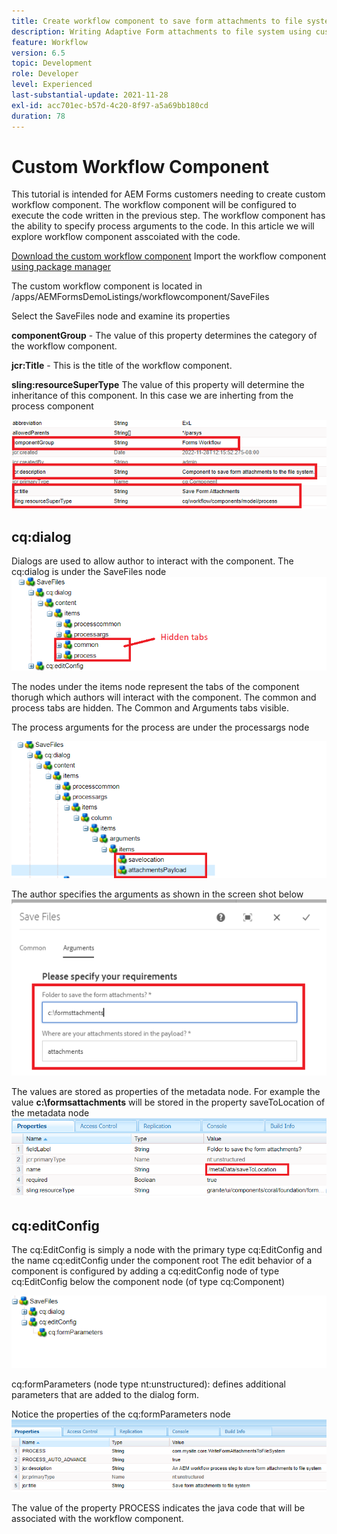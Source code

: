 ```yaml
---
title: Create workflow component to save form attachments to file system
description: Writing Adaptive Form attachments to file system using custom workflow component
feature: Workflow
version: 6.5
topic: Development
role: Developer
level: Experienced
last-substantial-update: 2021-11-28
exl-id: acc701ec-b57d-4c20-8f97-a5a69bb180cd
duration: 78
---
```

# Custom Workflow Component

This tutorial is intended for AEM Forms customers needing to create custom workflow component. The workflow component will be configured to execute the code written in the previous step. The workflow component has the ability to specify process arguments to the code. In this article we will explore workflow component asscoiated with the code.


[Download the custom workflow component](assets/saveFiles.zip)
Import the workflow component [using package manager](http://localhost:4502/crx/packmgr/index.jsp)

The custom workflow component is located in /apps/AEMFormsDemoListings/workflowcomponent/SaveFiles

Select the SaveFiles node and examine its properties

**componentGroup** - The value of this property determines the category of the workflow component.

**jcr:Title** - This is the title of the workflow component.

**sling:resourceSuperType** The value of this property will determine the inheritance of this component. In this case we are inherting from the process component


![component-properties](assets/component-properties1.png)

## cq:dialog

Dialogs are used to allow author to interact with the component. The cq:dialog is under the SaveFiles node
![cq-dialog](assets/cq-dialog.png)

The nodes under the items node represent the tabs of the component thorugh which authors will interact with the component. The common and process tabs are hidden. The Common and Arguments tabs visible.

The process arguments for the process are under the processargs node

![process-args](assets/process-arguments.png)

The author specifies the arguments as shown in the screen shot below
![workflow-component](assets/custom-workflow-component.png)

The values are stored as properties of the metadata node. For example the value **c:\formsattachments** will be stored in the property saveToLocation of the metadata node
![save-location](assets/save-to-location.png)

## cq:editConfig

The cq:EditConfig is simply a node with the primary type cq:EditConfig and the name cq:editConfig under the component root
The edit behavior of a component is configured by adding a cq:editConfig node of type cq:EditConfig below the component node (of type cq:Component)

![edit-config](assets/cq-edit-config.png)

cq:formParameters (node type nt:unstructured): defines additional parameters that are added to the dialog form.


Notice the properties of the cq:formParameters node
![from-parameters-properties](assets/form-parameters-properties.png)

The value of the property PROCESS indicates the java code that will be associated with the workflow component.
